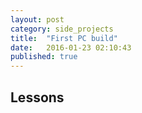 ```yaml
---
layout: post
category: side_projects
title:  "First PC build"
date:   2016-01-23 02:10:43
published: true
---
```


<section class="section">
  <h1 class="section-header section-header">Lessons</h1>
</section>
